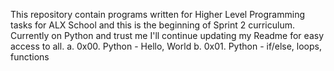 This repository contain programs written for Higher Level Programming tasks for ALX School and this is the beginning of Sprint 2 curriculum. Currently on Python and trust me I'll continue updating my Readme for easy access to all.
a. 0x00. Python - Hello, World 
b.  0x01. Python - if/else, loops, functions
